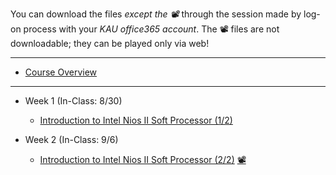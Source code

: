 You can download the files *except the 📽* through the session made by log-on process with your *KAU office365 account*. The 📽 files are not downloadable; they can be played only via web!
***
* [Course Overview](https://kau365-my.sharepoint.com/:p:/g/personal/taehwan_kim_kau_ac_kr/EX7rYchG8gdDl8uh3C0A5pMBZF-WfkBhzxXzTerc62GNZw?e=EEuBvc)
***
* Week 1 (In-Class: 8/30)
  * [Introduction to Intel Nios II Soft Processor (1/2)](https://kau365-my.sharepoint.com/:b:/g/personal/taehwan_kim_kau_ac_kr/EffEZP8BQgJPgxC5Ro8CK5EBSzA6KbPZgtfUdVV_wVHg5A?e=acTt8Z)

* Week 2 (In-Class: 9/6)
  * [Introduction to Intel Nios II Soft Processor (2/2)](https://kau365-my.sharepoint.com/:p:/g/personal/taehwan_kim_kau_ac_kr/EcSEUFMhl-tAuUAxDmR5maABfhxceYWr3-2SGLsx3WB01g?e=y6GKrw) [📽](https://kau365-my.sharepoint.com/:v:/g/personal/taehwan_kim_kau_ac_kr/EaqW9gz744BNu5VW_yvnoGIBUIKCtL5Nsy-iMl7ByRZE6w?e=bDpsu9)

<!--
  * [Design Example (ASM)](https://kau365-my.sharepoint.com/:b:/g/personal/taehwan_kim_kau_ac_kr/EelA_0iefXxOnqQjWpl2M70B53gw2fbuLD29Q2b_u0RLaA?e=Al5v6i) [📽](https://youtu.be/yHKBPAc6gG0)
    * [Intel Quartus Prime Lite v18.1](https://www.intel.com/content/www/us/en/software-kit/665990/intel-quartus-prime-lite-edition-design-software-version-18-1-for-windows.html)
    * [University Program Installer for Quartus Prime Lite v18.1](https://ftp.intel.com/Public/Pub/fpgaup/pub/Intel_Material/18.1/intel_fpga_upds_setup.exe)
    * [Reference: Monitor Program Tutorial](https://ftp.intel.com/Public/Pub/fpgaup/pub/Teaching_Materials/current/tutorials/Intel_FPGA_Monitor_Program_NiosII.pdf)

* Week 3 (In-Class: 9/13)
  * [Lab 1](https://kau365-my.sharepoint.com/:b:/g/personal/taehwan_kim_kau_ac_kr/ESQjvARaipxFksRElyhjtzsBotfdhzzf3F2Ol5M1WA634A?e=jEpdAu) / [Preview](https://kau365-my.sharepoint.com/:p:/g/personal/taehwan_kim_kau_ac_kr/ERFjEDkUGhZOivdF-AIR2uwBAVpnjZJuB6y8kJfpOgK5Eg?e=fukB7p) [📽](https://kau365-my.sharepoint.com/:v:/g/personal/taehwan_kim_kau_ac_kr/ERxD4dlLoBxInc7uojfco1oBoi4Bw2RjOiNB6_2pq6jC0A?e=n2yW7N)
  * [Lab Report Template (Lab 1 - 8)](https://kau365-my.sharepoint.com/:p:/g/personal/taehwan_kim_kau_ac_kr/EXt2uZ00CMNAv22tv9xhJJ8BWA_t65bHNluwQ8U_ouqAxQ?e=moCs0q)

* Week 4 (In-Class: 9/20)
  * [Lab 2](https://kau365-my.sharepoint.com/:b:/g/personal/taehwan_kim_kau_ac_kr/EXPY3N2nYB1OkHNk3ezIhD0B37s_Ddv_Vkj8UBGZkszkng?e=lvj1ak) / [Preview](https://kau365-my.sharepoint.com/:p:/g/personal/taehwan_kim_kau_ac_kr/EcmagagOECxNgX8PTp7CFYwBi1Qud4nj96HABGBFkpdVHQ?e=13gnnw) [📽](https://kau365-my.sharepoint.com/:v:/g/personal/taehwan_kim_kau_ac_kr/ETfhexHnYjZPp609XmfAjOcBlX-tTJI1uY839A_j01fA4g?e=2hBc5c)
    * [address_map_nios2.s](https://kau365-my.sharepoint.com/:u:/g/personal/taehwan_kim_kau_ac_kr/EVtI7peyKJxNrVp7f_z56FcBOrdUvpzM6m7zVmWGE4QF3A?e=G4IKiy)

* Week 5 (In-Class: 9/27)
  * [Lab 3](https://kau365-my.sharepoint.com/:b:/g/personal/taehwan_kim_kau_ac_kr/EaaXL3fOmNxNp4sHQXhIEJsBTUTOZJxyX7PoN7d75qvG1g?e=2MC5Cf) / [Preview](https://kau365-my.sharepoint.com/:p:/g/personal/taehwan_kim_kau_ac_kr/EYda9UiKRLhMpfXJIp_FiEUBOBpXhYk-c4RO1P8YbUAPSA?e=ieszB3) [📽](https://kau365-my.sharepoint.com/:v:/g/personal/taehwan_kim_kau_ac_kr/EZA7VSDoCO9Hpr9ykNBS_HcBBQa3c7z7HMe4UsvtT22OYA?e=Bn0APg)

* Week 6 (In-Class: 10/4)
  * [Lab 4](https://kau365-my.sharepoint.com/:b:/g/personal/taehwan_kim_kau_ac_kr/EXv0WIPHmRlNkRDzw_hEVrgB3qg15GByte9rJ9gWLZg7KQ?e=zgeIWG) / [Preview](https://kau365-my.sharepoint.com/:p:/g/personal/taehwan_kim_kau_ac_kr/ESiNJFlMWYlBv_6oqMopyqcBDIVfdjas1NdqNaTnCxfloA?e=1ipc0W) [📽](https://kau365-my.sharepoint.com/:v:/g/personal/taehwan_kim_kau_ac_kr/Ed2ov7w7BaZGt2jT7pn9CDkBCZLVILgG57OfoCqJIrZgIg?e=zshpg0)
    * [Reference: DE1-SoC Computer System with Nios-II](https://kau365-my.sharepoint.com/:b:/g/personal/taehwan_kim_kau_ac_kr/EfMOH80RDldMmR0b9ereGVoBnbROMmyxL8fM0GnLJtWzaA?e=fbOeZf)
    * [Reference: Parallel Port for Intel DE-Series Boards](https://kau365-my.sharepoint.com/:b:/g/personal/taehwan_kim_kau_ac_kr/EdCajFkBI61PiYpdxBP6YvABaHSPM_jcYn5BNtEP9OQV-Q?e=1NVKET)
    * [Reference: Interval Timer Core](https://kau365-my.sharepoint.com/:b:/g/personal/taehwan_kim_kau_ac_kr/EUwv_akCsHBOlJhwPI6zgUQBFrAODjy1gllzShZlOnaUFA?e=ScZEps)

* Week 7 (In-Class: 10/11)
  * [Lab 5](https://kau365-my.sharepoint.com/:b:/g/personal/taehwan_kim_kau_ac_kr/EU5bzxNXeKJBiJ5YKVPJSAcBh-47uWoMizLZ_Ac1qCBLGw?e=FXlUZa) / [Preview](https://kau365-my.sharepoint.com/:p:/g/personal/taehwan_kim_kau_ac_kr/EYda9UiKRLhMpfXJIp_FiEUBOBpXhYk-c4RO1P8YbUAPSA?e=HEaliO) [📽](https://kau365-my.sharepoint.com/:v:/g/personal/taehwan_kim_kau_ac_kr/EaRGBI3nwYBOrjZmB9pqbJABTQPjS4dvPxqbzq5YkW5c1A?e=h6t4ho)
    * [Reference: Introduction to the Intel® Nios® II Soft Processor](https://ftp.intel.com/Public/Pub/fpgaup/pub/Teaching_Materials/current/Tutorials/Nios2_introduction.pdf)
    * [Reference: DE1-SoC Computer System with Nios® II](https://kau365-my.sharepoint.com/:b:/g/personal/taehwan_kim_kau_ac_kr/EfMOH80RDldMmR0b9ereGVoBnbROMmyxL8fM0GnLJtWzaA?e=fbOeZf)

* Week 8 (In-Class: 10/18)
  * [Design Example (C)](https://kau365-my.sharepoint.com/:b:/g/personal/taehwan_kim_kau_ac_kr/ETG8thNpWyVItfDp_hNpEgUBot0pMDT2CPwwm3kj4jMTGQ?e=kq5kYI) [📽](https://youtu.be/-17FYGDyits)
  * [Lab 6](https://kau365-my.sharepoint.com/:b:/g/personal/taehwan_kim_kau_ac_kr/EQcBGquKp-5Nj9N-WkM48vYBpMe1LfnIQ1hD6WkQ1F5m7w?e=4kNpbZ) / [Preview](https://kau365-my.sharepoint.com/:p:/g/personal/taehwan_kim_kau_ac_kr/ESlvvmlwj8FPiRQadQGHFOwBeUdLCAz6Rd_pdzhV7U2rwQ?e=yrfNpa) [📽](https://kau365-my.sharepoint.com/:v:/g/personal/taehwan_kim_kau_ac_kr/ETDIBhOe56tCtDjGLXeK4VwBZUxAfv8n2sLQzuDI6yn2JQ?e=e6iCtz)
    * [address_map_nios2.h](https://kau365-my.sharepoint.com/:u:/g/personal/taehwan_kim_kau_ac_kr/Ed6KUhzKpfBLu56cEH9icI4BFk5EqzVWS_EX93nr3f56AQ?e=nGY1Ll)

* Week 9 (In-Class: 10/25)
  * [Lab 7](https://kau365-my.sharepoint.com/:b:/g/personal/taehwan_kim_kau_ac_kr/EV2-qZEByfJIrbFhDXL2a0IBmbvsKzHlzsfCdnR4H6HjDg?e=7STqai) / [Preview](https://kau365-my.sharepoint.com/:p:/g/personal/taehwan_kim_kau_ac_kr/EbiMqBj1D2dAmmNgXByJLswBTwe272PzN-IpAeEFR5aGMg?e=tQNyl5) [📽](https://kau365-my.sharepoint.com/:v:/g/personal/taehwan_kim_kau_ac_kr/EY6o9dE39_5HpHuw5y2FIsYBx0R7-pkzKYg7WjZPTpGvdg?e=lFfmdz)
    * [nios2_ctrl_reg_macros.h](https://kau365-my.sharepoint.com/:u:/g/personal/taehwan_kim_kau_ac_kr/EUIWC_Cqz4VFkLU9opQlI-0BcBqRX82t8-Qj1ihmdB4N1Q?e=qr8VKH)
  
* Week 10 (In-Class: 11/1)
  * [Lab 8](https://kau365-my.sharepoint.com/:b:/g/personal/taehwan_kim_kau_ac_kr/EdD0mQXWpVlIlvASu3RQWJcBLIgsiO5JoNIo03ALUXxRQw?e=a1Isz9) / [Preview](https://kau365-my.sharepoint.com/:p:/g/personal/taehwan_kim_kau_ac_kr/EfrWm3zuTY1JobwQFeHK9LEBFtvYaj5YQHjwLgcqsXQBww?e=eoEzSx) [📽](https://kau365-my.sharepoint.com/:v:/g/personal/taehwan_kim_kau_ac_kr/Ea27CeVfrrdNu4hwzPtvqs0BfRdcSWIXLEnBfhO073aJ5Q?e=WVUXK7)

* Week 11 -- 14
  * [Term Project](https://kau365-my.sharepoint.com/:p:/g/personal/taehwan_kim_kau_ac_kr/EWpgXF40hJlLqPp9GVpv3HIBKv69pW7trsaHOLpHAXlnDg?e=XHC8e5)
    * [계획서](https://kau365-my.sharepoint.com/:p:/g/personal/taehwan_kim_kau_ac_kr/EaLCqIeXHHFMqpnMSglPvhQBKOedaEMM3bzLCh3oDeV3Dg?e=vwQlCF) / [중간시연보고서](https://kau365-my.sharepoint.com/:p:/g/personal/taehwan_kim_kau_ac_kr/ERCIpuG_7GpInpQJ2GRkKC4BpsduQCGQkCERbS440Ibc7Q?e=oYXDQS) / [결과보고서](https://kau365-my.sharepoint.com/:p:/g/personal/taehwan_kim_kau_ac_kr/EZXbzzwMMIVCmt9m-H_widcB8nQ79PCyTWXMBku9rI2lWg?e=c33AZf)
-->
